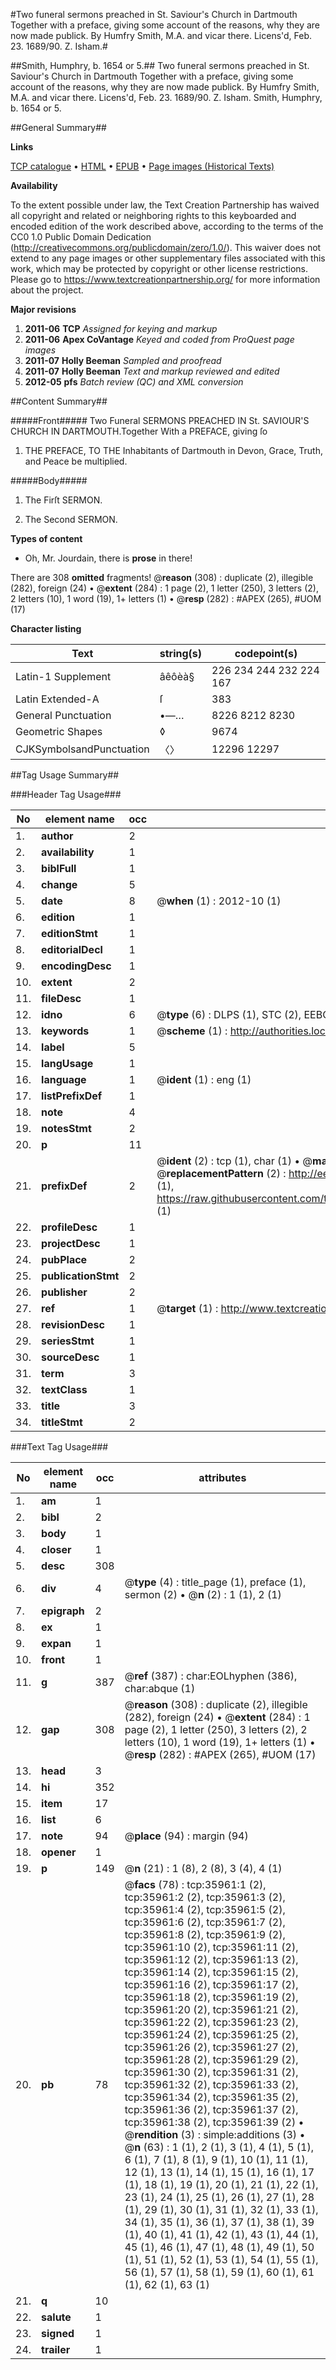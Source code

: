 #Two funeral sermons preached in St. Saviour's Church in Dartmouth Together with a preface, giving some account of the reasons, why they are now made publick. By Humfry Smith, M.A. and vicar there. Licens'd, Feb. 23. 1689/90. Z. Isham.#

##Smith, Humphry, b. 1654 or 5.##
Two funeral sermons preached in St. Saviour's Church in Dartmouth Together with a preface, giving some account of the reasons, why they are now made publick. By Humfry Smith, M.A. and vicar there. Licens'd, Feb. 23. 1689/90. Z. Isham.
Smith, Humphry, b. 1654 or 5.

##General Summary##

**Links**

[TCP catalogue](http://www.ota.ox.ac.uk/tcp/)  • 
[HTML](http://tei.it.ox.ac.uk/tcp/Texts-HTML/free/A60/A60457.html)  • 
[EPUB](http://tei.it.ox.ac.uk/tcp/Texts-EPUB/free/A60/A60457.epub) • 
[Page images (Historical Texts)](https://historicaltexts.jisc.ac.uk/eebo-99831498e)

**Availability**

To the extent possible under law, the Text Creation Partnership has waived all copyright and related or neighboring rights to this keyboarded and encoded edition of the work described above, according to the terms of the CC0 1.0 Public Domain Dedication (http://creativecommons.org/publicdomain/zero/1.0/). This waiver does not extend to any page images or other supplementary files associated with this work, which may be protected by copyright or other license restrictions. Please go to https://www.textcreationpartnership.org/ for more information about the project.

**Major revisions**

1. __2011-06__ __TCP__ *Assigned for keying and markup*
1. __2011-06__ __Apex CoVantage__ *Keyed and coded from ProQuest page images*
1. __2011-07__ __Holly Beeman__ *Sampled and proofread*
1. __2011-07__ __Holly Beeman__ *Text and markup reviewed and edited*
1. __2012-05__ __pfs__ *Batch review (QC) and XML conversion*

##Content Summary##

#####Front#####
Two Funeral SERMONS PREACHED IN St. SAVIOUR'S CHURCH IN DARTMOUTH.Together With a PREFACE, giving ſo
1. THE PREFACE, TO THE Inhabitants of Dartmouth in Devon, Grace, Truth, and Peace be multiplied.

#####Body#####

1. The Firſt SERMON.

1. The Second SERMON.

**Types of content**

  * Oh, Mr. Jourdain, there is **prose** in there!

There are 308 **omitted** fragments! 
 @__reason__ (308) : duplicate (2), illegible (282), foreign (24)  •  @__extent__ (284) : 1 page (2), 1 letter (250), 3 letters (2), 2 letters (10), 1 word (19), 1+ letters (1)  •  @__resp__ (282) : #APEX (265), #UOM (17)

**Character listing**


|Text|string(s)|codepoint(s)|
|---|---|---|
|Latin-1 Supplement|âêôèà§|226 234 244 232 224 167|
|Latin Extended-A|ſ|383|
|General Punctuation|•—…|8226 8212 8230|
|Geometric Shapes|◊|9674|
|CJKSymbolsandPunctuation|〈〉|12296 12297|

##Tag Usage Summary##

###Header Tag Usage###

|No|element name|occ|attributes|
|---|---|---|---|
|1.|__author__|2||
|2.|__availability__|1||
|3.|__biblFull__|1||
|4.|__change__|5||
|5.|__date__|8| @__when__ (1) : 2012-10 (1)|
|6.|__edition__|1||
|7.|__editionStmt__|1||
|8.|__editorialDecl__|1||
|9.|__encodingDesc__|1||
|10.|__extent__|2||
|11.|__fileDesc__|1||
|12.|__idno__|6| @__type__ (6) : DLPS (1), STC (2), EEBO-CITATION (1), PROQUEST (1), VID (1)|
|13.|__keywords__|1| @__scheme__ (1) : http://authorities.loc.gov/ (1)|
|14.|__label__|5||
|15.|__langUsage__|1||
|16.|__language__|1| @__ident__ (1) : eng (1)|
|17.|__listPrefixDef__|1||
|18.|__note__|4||
|19.|__notesStmt__|2||
|20.|__p__|11||
|21.|__prefixDef__|2| @__ident__ (2) : tcp (1), char (1)  •  @__matchPattern__ (2) : ([0-9\-]+):([0-9IVX]+) (1), (.+) (1)  •  @__replacementPattern__ (2) : http://eebo.chadwyck.com/downloadtiff?vid=$1&page=$2 (1), https://raw.githubusercontent.com/textcreationpartnership/Texts/master/tcpchars.xml#$1 (1)|
|22.|__profileDesc__|1||
|23.|__projectDesc__|1||
|24.|__pubPlace__|2||
|25.|__publicationStmt__|2||
|26.|__publisher__|2||
|27.|__ref__|1| @__target__ (1) : http://www.textcreationpartnership.org/docs/. (1)|
|28.|__revisionDesc__|1||
|29.|__seriesStmt__|1||
|30.|__sourceDesc__|1||
|31.|__term__|3||
|32.|__textClass__|1||
|33.|__title__|3||
|34.|__titleStmt__|2||


###Text Tag Usage###

|No|element name|occ|attributes|
|---|---|---|---|
|1.|__am__|1||
|2.|__bibl__|2||
|3.|__body__|1||
|4.|__closer__|1||
|5.|__desc__|308||
|6.|__div__|4| @__type__ (4) : title_page (1), preface (1), sermon (2)  •  @__n__ (2) : 1 (1), 2 (1)|
|7.|__epigraph__|2||
|8.|__ex__|1||
|9.|__expan__|1||
|10.|__front__|1||
|11.|__g__|387| @__ref__ (387) : char:EOLhyphen (386), char:abque (1)|
|12.|__gap__|308| @__reason__ (308) : duplicate (2), illegible (282), foreign (24)  •  @__extent__ (284) : 1 page (2), 1 letter (250), 3 letters (2), 2 letters (10), 1 word (19), 1+ letters (1)  •  @__resp__ (282) : #APEX (265), #UOM (17)|
|13.|__head__|3||
|14.|__hi__|352||
|15.|__item__|17||
|16.|__list__|6||
|17.|__note__|94| @__place__ (94) : margin (94)|
|18.|__opener__|1||
|19.|__p__|149| @__n__ (21) : 1 (8), 2 (8), 3 (4), 4 (1)|
|20.|__pb__|78| @__facs__ (78) : tcp:35961:1 (2), tcp:35961:2 (2), tcp:35961:3 (2), tcp:35961:4 (2), tcp:35961:5 (2), tcp:35961:6 (2), tcp:35961:7 (2), tcp:35961:8 (2), tcp:35961:9 (2), tcp:35961:10 (2), tcp:35961:11 (2), tcp:35961:12 (2), tcp:35961:13 (2), tcp:35961:14 (2), tcp:35961:15 (2), tcp:35961:16 (2), tcp:35961:17 (2), tcp:35961:18 (2), tcp:35961:19 (2), tcp:35961:20 (2), tcp:35961:21 (2), tcp:35961:22 (2), tcp:35961:23 (2), tcp:35961:24 (2), tcp:35961:25 (2), tcp:35961:26 (2), tcp:35961:27 (2), tcp:35961:28 (2), tcp:35961:29 (2), tcp:35961:30 (2), tcp:35961:31 (2), tcp:35961:32 (2), tcp:35961:33 (2), tcp:35961:34 (2), tcp:35961:35 (2), tcp:35961:36 (2), tcp:35961:37 (2), tcp:35961:38 (2), tcp:35961:39 (2)  •  @__rendition__ (3) : simple:additions (3)  •  @__n__ (63) : 1 (1), 2 (1), 3 (1), 4 (1), 5 (1), 6 (1), 7 (1), 8 (1), 9 (1), 10 (1), 11 (1), 12 (1), 13 (1), 14 (1), 15 (1), 16 (1), 17 (1), 18 (1), 19 (1), 20 (1), 21 (1), 22 (1), 23 (1), 24 (1), 25 (1), 26 (1), 27 (1), 28 (1), 29 (1), 30 (1), 31 (1), 32 (1), 33 (1), 34 (1), 35 (1), 36 (1), 37 (1), 38 (1), 39 (1), 40 (1), 41 (1), 42 (1), 43 (1), 44 (1), 45 (1), 46 (1), 47 (1), 48 (1), 49 (1), 50 (1), 51 (1), 52 (1), 53 (1), 54 (1), 55 (1), 56 (1), 57 (1), 58 (1), 59 (1), 60 (1), 61 (1), 62 (1), 63 (1)|
|21.|__q__|10||
|22.|__salute__|1||
|23.|__signed__|1||
|24.|__trailer__|1||
